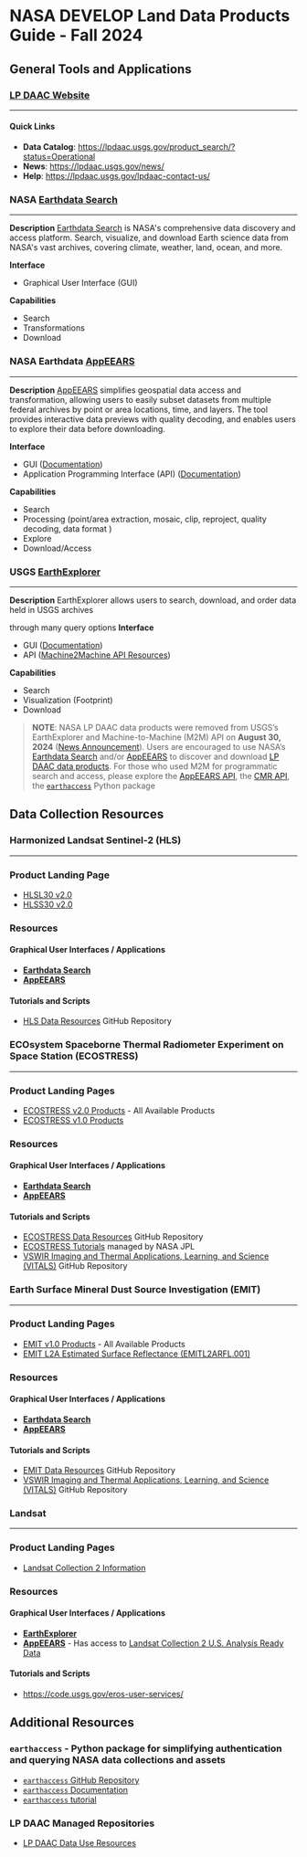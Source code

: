 # NASA DEVELOP Land Data Products Guide - Fall 2024

## General Tools and Applications

### [LP DAAC Website](https://lpdaac.usgs.gov/)

---

#### Quick Links

- **Data Catalog**: <https://lpdaac.usgs.gov/product_search/?status=Operational>
- **News**: <https://lpdaac.usgs.gov/news/>
- **Help**: <https://lpdaac.usgs.gov/lpdaac-contact-us/>

### NASA [Earthdata Search](https://search.earthdata.nasa.gov/search)

---

**Description**
[Earthdata Search](https://search.earthdata.nasa.gov/search) is NASA's comprehensive data discovery and access platform. Search, visualize, and download Earth science data from NASA's vast archives, covering climate, weather, land, ocean, and more.

**Interface**

- Graphical User Interface (GUI)

**Capabilities**

- Search
- Transformations
- Download

### NASA Earthdata [AppEEARS](https://appeears.earthdatacloud.nasa.gov/)

---

**Description**
[AppEEARS](https://appeears.earthdatacloud.nasa.gov/) simplifies geospatial data access and transformation, allowing users to easily subset datasets from multiple federal archives by point or area locations, time, and layers. The tool provides interactive data previews with quality decoding, and enables users to explore their data before downloading.

**Interface**

- GUI ([Documentation](https://appeears.earthdatacloud.nasa.gov/help))
- Application Programming Interface (API) ([Documentation](https://appeears.earthdatacloud.nasa.gov/api/))

**Capabilities**

- Search
- Processing (point/area extraction, mosaic, clip, reproject, quality decoding, data format )
- Explore
- Download/Access

### USGS [EarthExplorer](https://earthexplorer.usgs.gov/)

---

**Description**
EarthExplorer allows users to search, download, and order data held in USGS archives

through many query options
**Interface**

- GUI ([Documentation](https://www.usgs.gov/media/files/earthexplorer-peform-a-search-help-document))
- API ([Machine2Machine API Resources](https://m2m.cr.usgs.gov/))

**Capabilities**

- Search
- Visualization (Footprint)
- Download

> **NOTE**: NASA LP DAAC data products were removed from USGS’s EarthExplorer and Machine-to-Machine (M2M) API on **August 30, 2024** ([News Announcement](https://lpdaac.usgs.gov/news/nasa-lp-daac-products-removed-from-usgs-earthexplorer-and-machine-to-machine-api-on-august-30-2024/)). Users are encouraged to use NASA’s [Earthdata Search](https://search.earthdata.nasa.gov/search) and/or [AppEEARS](https://appeears.earthdatacloud.nasa.gov/) to discover and download [LP DAAC data products](https://lpdaac.usgs.gov/product_search/?status=Operational). For those who used M2M for programmatic search and access, please explore the [AppEEARS API](https://appeears.earthdatacloud.nasa.gov/api/), the [CMR API](https://cmr.earthdata.nasa.gov/search/site/docs/search/api.html), the [`earthaccess`](https://earthaccess.readthedocs.io/en/latest/) Python package

## Data Collection Resources

### Harmonized Landsat Sentinel-2 (HLS)

---

### Product Landing Page

- [HLSL30 v2.0](https://doi.org/10.5067/HLS/HLSL30.002)
- [HLSS30 v2.0](https://doi.org/10.5067/HLS/HLSS30.002)

### Resources

#### Graphical User Interfaces / Applications

- [**Earthdata Search**](https://search.earthdata.nasa.gov/search)
- [**AppEEARS**](https://appeears.earthdatacloud.nasa.gov/)

#### Tutorials and Scripts

- [HLS Data Resources](https://github.com/nasa/HLS-Data-Resources) GitHub Repository

### ECOsystem Spaceborne Thermal Radiometer Experiment on Space Station (ECOSTRESS)

---

### Product Landing Pages

- [ECOSTRESS v2.0 Products](https://lpdaac.usgs.gov/product_search/?collections=ECOSTRESS&collection_version_id=2&status=Operational&view=cards&sort=title) - All Available Products
- [ECOSTRESS v1.0 Products](https://lpdaac.usgs.gov/product_search/?collections=ECOSTRESS&collection_version_id=1&status=Operational&view=cards&sort=title)

### Resources

#### Graphical User Interfaces / Applications

- [**Earthdata Search**](https://search.earthdata.nasa.gov/search)
- [**AppEEARS**](https://appeears.earthdatacloud.nasa.gov/)

#### Tutorials and Scripts

- [ECOSTRESS Data Resources](https://github.com/nasa/ECOSTRESS-Data-Resources) GitHub Repository
- [ECOSTRESS Tutorials](https://github.com/ECOSTRESS-Tutorials) managed by NASA JPL
- [VSWIR Imaging and Thermal Applications, Learning, and Science (VITALS)](https://github.com/nasa/VITALS) GitHub Repository

### Earth Surface Mineral Dust Source Investigation (EMIT)

---

### Product Landing Pages

- [EMIT v1.0 Products](https://lpdaac.usgs.gov/product_search/?collections=EMIT&status=Operational&view=cards&sort=title) - All Available Products
- [EMIT L2A Estimated Surface Reflectance (EMITL2ARFL.001)](https://doi.org/10.5067/EMIT/EMITL2ARFL.001)

### Resources

#### Graphical User Interfaces / Applications

- [**Earthdata Search**](https://search.earthdata.nasa.gov/search)
- [**AppEEARS**](https://appeears.earthdatacloud.nasa.gov/)

#### Tutorials and Scripts

- [EMIT Data Resources](https://github.com/nasa/EMIT-Data-Resources) GitHub Repository
- [VSWIR Imaging and Thermal Applications, Learning, and Science (VITALS)](https://github.com/nasa/VITALS) GitHub Repository

### Landsat

---

### Product Landing Pages

- [Landsat Collection 2 Information](https://www.usgs.gov/landsat-missions/landsat-collection-2)

### Resources

#### Graphical User Interfaces / Applications

- [**EarthExplorer**](https://earthexplorer.usgs.gov/)
- [**AppEEARS**](https://appeears.earthdatacloud.nasa.gov/) - Has access to [Landsat Collection 2 U.S. Analysis Ready Data](https://www.usgs.gov/landsat-missions/landsat-collection-2-us-analysis-ready-data)

#### Tutorials and Scripts

- <https://code.usgs.gov/eros-user-services/>

## Additional Resources

### `earthaccess` - Python package for simplifying authentication and querying NASA data collections and assets

- [`earthaccess` GitHub Repository](https://github.com/nsidc/earthaccess/)
- [`earthaccess` Documentation](https://earthaccess.readthedocs.io/en/latest/)
- [`earthaccess` tutorial](https://github.com/CU-ESIIL/HYR-SENSE/blob/main/notebooks/how_to/earthaccess_Introduction.ipynb)

### LP DAAC Managed Repositories

- [LP DAAC Data Use Resources](https://github.com/nasa/LPDAAC-Data-Resources)
